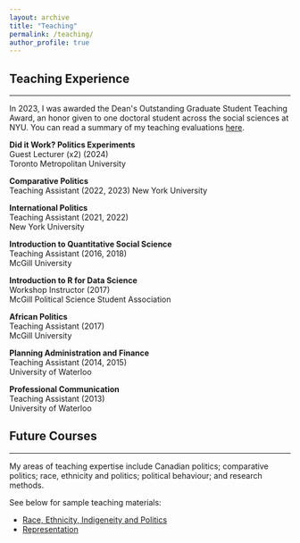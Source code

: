 ```yaml
---
layout: archive
title: "Teaching"
permalink: /teaching/
author_profile: true
---
```


## Teaching Experience 
<hr>

In 2023, I was awarded the Dean's Outstanding Graduate Student Teaching Award, an honor given to one doctoral student across the social sciences at NYU. You can read a summary of my teaching evaluations [here](/files/teaching/eval_summary.pdf). 

**Did it Work? Politics Experiments** <br>
Guest Lecturer (x2) (2024)  
Toronto Metropolitan University

**Comparative Politics**<br>
Teaching Assistant (2022, 2023) 
New York University 

**International Politics**<br>
Teaching Assistant (2021, 2022)  
New York University 

**Introduction to Quantitative Social Science**<br>
Teaching Assistant (2016, 2018)  
McGill University 

**Introduction to R for Data Science**<br>
Workshop Instructor (2017)  
McGill Political Science Student Association 

**African Politics**<br>
Teaching Assistant (2017)  
McGill University 

**Planning Administration and Finance**<br>
Teaching Assistant (2014, 2015)  
University of Waterloo

**Professional Communication**<br>
Teaching Assistant (2013)  
University of Waterloo


## Future Courses
<hr>

My areas of teaching expertise include Canadian politics; comparative politics; race, ethnicity and politics; political behaviour; and research methods. 

See below for sample teaching materials: 
- [Race, Ethnicity, Indigeneity and Politics](/files/teaching/reip_syllabus.pdf)
- [Representation](/files/teaching/representation_syllabus.pdf)





